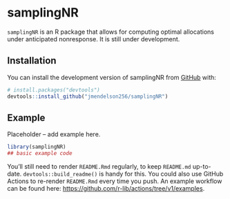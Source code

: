 
<!-- README.md is generated from README.Rmd. Please edit that file -->

# samplingNR

<!-- badges: start -->
<!-- badges: end -->

`samplingNR` is an R package that allows for computing optimal
allocations under anticipated nonresponse. It is still under
development.

## Installation

You can install the development version of samplingNR from
[GitHub](https://github.com/) with:

``` r
# install.packages("devtools")
devtools::install_github("jmendelson256/samplingNR")
```

## Example

Placeholder – add example here.

``` r
library(samplingNR)
## basic example code
```

You’ll still need to render `README.Rmd` regularly, to keep `README.md`
up-to-date. `devtools::build_readme()` is handy for this. You could also
use GitHub Actions to re-render `README.Rmd` every time you push. An
example workflow can be found here:
<https://github.com/r-lib/actions/tree/v1/examples>.
